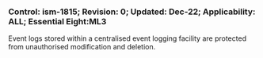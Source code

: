 ### Control: ism-1815; Revision: 0; Updated: Dec-22; Applicability: ALL; Essential Eight:ML3
<p>Event logs stored within a centralised event logging facility are protected from unauthorised modification and deletion.</p>
